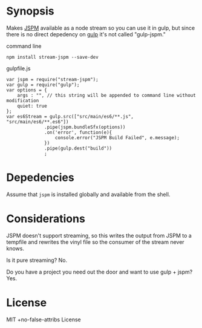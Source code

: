 Synopsis
======

Makes [JSPM](http://jspm.io/) available as a node stream so you can use it in gulp,
but since there is no direct depedency on [gulp](http://gulpjs.com/) it's not called "gulp-jspm."

command line

    npm install stream-jspm --save-dev

gulpfile.js


    var jspm = require("stream-jspm");
    var gulp = require("gulp");
    var options = {
        args : "", // this string will be appended to command line without modification
        quiet: true
    };
    var es6Stream = gulp.src(["src/main/es6/**.js", "src/main/es6/**.es6"])
                  .pipe(jspm.bundleSfx(options))
                  .on('error', function(e){
                      console.error("JSPM Build Failed", e.message);
                  })
                  .pipe(gulp.dest("build"))
                  ;
                  

                  
Depedencies
======

Assume that `jspm` is installed globally and available from the shell.

Considerations
======

JSPM doesn't support streaming, so this writes the output from JSPM to a tempfile
and rewrites the vinyl file so the consumer of the stream never knows.

Is it pure streaming?  No.

Do you have a project you need out the door and want to use gulp + jspm? Yes.

License
======
MIT +no-false-attribs License